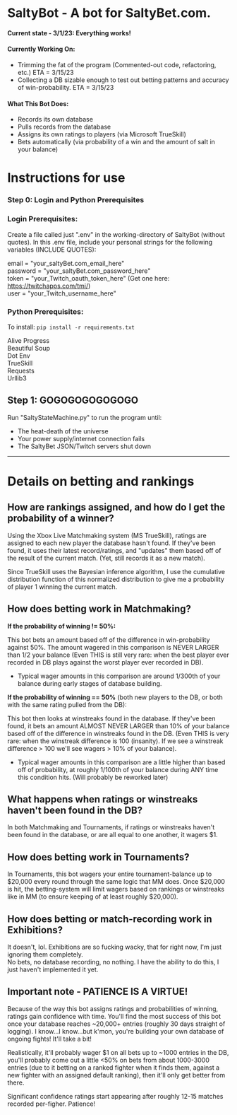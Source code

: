 # SaltyBot - A bot for SaltyBet.com.

#### Current state - 3/1/23:  Everything works! 
#### Currently Working On:  
* Trimming the fat of the program (Commented-out code, refactoring, etc.)  ETA = 3/15/23
* Collecting a DB sizable enough to test out betting patterns and accuracy of win-probability.  ETA = 3/15/23

#### What This Bot Does:

* Records its own database  
* Pulls records from the database  
* Assigns its own ratings to players (via Microsoft TrueSkill)  
* Bets automatically (via probability of a win and the amount of salt in your balance)  

# Instructions for use

### Step 0:  Login and Python Prerequisites

### **Login Prerequisites:**

Create a file called just ".env" in the working-directory of SaltyBot (without quotes).  In this .env file, include your personal strings for the following variables (INCLUDE QUOTES):

email = "your_saltyBet.com_email_here"  
password = "your_saltyBet.com_password_here"  
token = "your_Twitch_oauth_token_here" (Get one here: https://twitchapps.com/tmi/)  
user = "your_Twitch_username_here"


### **Python Prerequisites:**  

To install: `pip install -r requirements.txt`

Alive Progress  
Beautiful Soup  
Dot Env  
TrueSkill  
Requests  
Urllib3

## Step 1:  GOGOGOGOGOGOGO

Run "SaltyStateMachine.py" to run the program until:
* The heat-death of the universe
* Your power supply/internet connection fails
* The SaltyBet JSON/Twitch servers shut down  
  
---

# Details on betting and rankings

## How are rankings assigned, and how do I get the probability of a winner?

Using the Xbox Live Matchmaking system (MS TrueSkill), ratings are assigned to each new player the database hasn't found.  If they've been found, it uses their latest record/ratings, and "updates" them based off of the result of the current match. (Yet, still records it as a new match).

Since TrueSkill uses the Bayesian inference algorithm, I use the cumulative distribution function of this normalized distribution to give me a probability of player 1 winning the current match.

## How does betting work in Matchmaking?

**If the probability of winning != 50%:**  

This bot bets an amount based off of the difference in win-probability against 50%.  The amount wagered in this comparison is NEVER LARGER than 1/2 your balance (Even THIS is still very rare:  when the best player ever recorded in DB plays against the worst player ever recorded in DB).  

* Typical wager amounts in this comparison are around 1/300th of your balance during early stages of database building.

**If the probability of winning == 50%** (both new players to the DB, or both with the same rating pulled from the DB):

This bot then looks at winstreaks found in the database.  If they've been found, it bets an amount ALMOST NEVER LARGER than 10% of your balance based off of the difference in winstreaks found in the DB.  (Even THIS is very rare:  when the winstreak difference is 100 (insanity).  If we see a winstreak difference > 100 we'll see wagers > 10% of your balance).  

* Typical wager amounts in this comparison are a little higher than based off of probability, at roughly 1/100th of your balance during ANY time this condition hits.  (Will probably be reworked later) 

## What happens when ratings or winstreaks haven't been found in the DB?

In both Matchmaking and Tournaments, if ratings or winstreaks haven't been found in the database, or are all equal to one another, it wagers $1.

## How does betting work in Tournaments?

In Tournaments, this bot wagers your entire tournament-balance up to $20,000 every round through the same logic that MM does.  Once $20,000 is hit, the betting-system will limit wagers based on rankings or winstreaks like in MM (to ensure keeping of at least roughly $20,000).

## How does betting or match-recording work in Exhibitions?

It doesn't, lol.  Exhibitions are so fucking wacky, that for right now, I'm just ignoring them completely.  
No bets, no database recording, no nothing. I have the ability to do this, I just haven't implemented it yet.

## Important note - PATIENCE IS A VIRTUE!

Because of the way this bot assigns ratings and probabilities of winning, ratings gain confidence with time.  You'll find the most success of this bot once your database reaches ~20,000+ entries (roughly 30 days straight of logging).  I know...I know...but k'mon, you're building your own database of ongoing fights!  It'll take a bit!  

Realistically, it'll probably wager $1 on all bets up to ~1000 entries in the DB, you'll probably come out a little <50% on bets from about 1000-3000 entries (due to it betting on a ranked fighter when it finds them, against a new fighter with an assigned default ranking), then it'll only get better from there.

Significant confidence ratings start appearing after roughly 12-15 matches recorded per-figher.  Patience!
